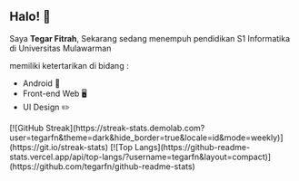 ## Halo! 👋

Saya **Tegar Fitrah**,
Sekarang sedang menempuh pendidikan S1 Informatika di Universitas Mulawarman

memiliki ketertarikan di bidang :
- Android 📱
- Front-end Web 🖥️
- UI Design ✏️

<div aling="center">
[![GitHub Streak](https://streak-stats.demolab.com?user=tegarfn&theme=dark&hide_border=true&locale=id&mode=weekly)](https://git.io/streak-stats)
[![Top Langs](https://github-readme-stats.vercel.app/api/top-langs/?username=tegarfn&layout=compact)](https://github.com/tegarfn/github-readme-stats)
</div>
